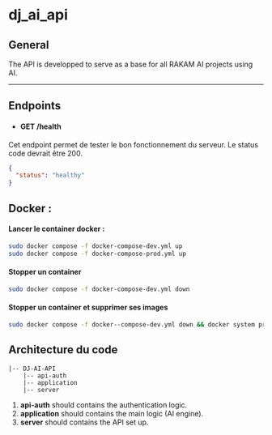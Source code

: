 # dj_ai_api

## General

The API is developped to serve as a base for all RAKAM AI projects using AI.

---

## Endpoints

- #### GET /health

Cet endpoint permet de tester le bon fonctionnement du serveur. Le status code devrait être 200.

```json
{
  "status": "healthy"
}
```

## Docker :

#### Lancer le container docker :

```bash
sudo docker compose -f docker-compose-dev.yml up
sudo docker compose -f docker-compose-prod.yml up
```

#### Stopper un container

```bash
sudo docker compose -f docker-compose-dev.yml down
```

#### Stopper un container et supprimer ses images

```bash
sudo docker compose -f docker--compose-dev.yml down && docker system prune -af && docker volume prune -f docker-compose-dev.yml
```

## Architecture du code

```
|-- DJ-AI-API
    |-- api-auth
    |-- application
    |-- server
```

1. **api-auth** should contains the authentication logic.
2. **application** should contains the main logic (AI engine).
3. **server** should contains the API set up.
